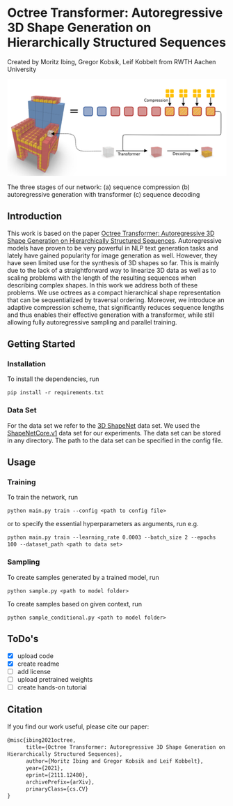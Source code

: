 # Octree Transformer: Autoregressive 3D Shape Generation on Hierarchically Structured Sequences
Created by Moritz Ibing, Gregor Kobsik, Leif Kobbelt from RWTH Aachen University


![The three stages of our network: (a) sequence compression (b) autoregressive generation with transformer (c) sequence decoding](Preview.png)

The three stages of our network: (a) sequence compression (b) autoregressive generation with transformer (c) sequence decoding

## Introduction

This work is based on the paper [Octree Transformer: Autoregressive 3D Shape Generation on Hierarchically Structured Sequences](https://arxiv.org/abs/2103.03230).
Autoregressive models have proven to be very powerful in NLP text generation tasks and lately have gained popularity for image generation as well. However, they have seen limited use for the synthesis of 3D shapes so far. This is mainly due to the lack of a straightforward way to linearize 3D data as well as to scaling problems with the length of the resulting sequences when describing complex shapes. In this work we address both of these problems. We use octrees as a compact hierarchical shape representation that can be sequentialized by traversal ordering. Moreover, we introduce an adaptive compression scheme, that significantly reduces sequence lengths and thus enables their effective generation with a transformer, while still allowing fully autoregressive sampling and parallel training. 


## Getting Started

### Installation

To install the dependencies, run
 ```
pip install -r requirements.txt
 ```
### Data Set

 For the data set we refer to the [3D ShapeNet](https://www.shapenet.org/) data set. We used the [ShapeNetCore.v1](https://www.shapenet.org/download/shapenetcore) data set for our experiments. The data set can be stored in any directory. The path to the data set can be specified in the config file.

## Usage
### Training

To train the network, run
```
python main.py train --config <path to config file>
```
or to specify the essential hyperparameters as arguments, run e.g.
```
python main.py train --learning_rate 0.0003 --batch_size 2 --epochs 100 --dataset_path <path to data set>
```
### Sampling

To create samples generated by a trained model, run
```
python sample.py <path to model folder>
```
To create samples based on given context, run
```
python sample_conditional.py <path to model folder>
```

## ToDo's

 - [x] upload code
 - [x] create readme
 - [ ] add license
 - [ ] upload pretrained weights
 - [ ] create hands-on tutorial

## Citation

If you find our work useful, please cite our paper:
```
@misc{ibing2021octree,
      title={Octree Transformer: Autoregressive 3D Shape Generation on Hierarchically Structured Sequences}, 
      author={Moritz Ibing and Gregor Kobsik and Leif Kobbelt},
      year={2021},
      eprint={2111.12480},
      archivePrefix={arXiv},
      primaryClass={cs.CV}
}
```
